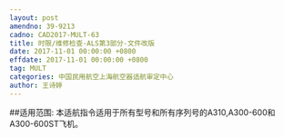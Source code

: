 ```yaml
---
layout: post
amendno: 39-9213
cadno: CAD2017-MULT-63
title: 时限/维修检查-ALS第3部分-文件改版
date: 2017-11-01 00:00:00 +0800
effdate: 2017-11-01 00:00:00 +0800
tag: MULT
categories: 中国民用航空上海航空器适航审定中心
author: 王诗婷
---
```


##适用范围:
本适航指令适用于所有型号和所有序列号的A310,A300-600和A300-600ST飞机。

